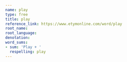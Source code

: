 ```yaml
---
name: play
type: free
title: play
reference_link: https://www.etymonline.com/word/play
root_name: 
root_language: 
denotation: 
word_sums:
- sum: 'Play + '
  respelling: play
---
```

